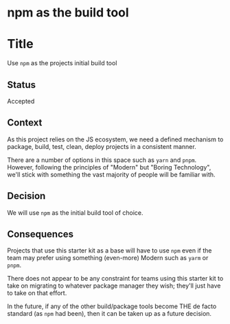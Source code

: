# npm as the build tool

# Title
Use `npm` as the projects initial build tool

## Status

Accepted

## Context

As this project relies on the JS ecosystem, we need a defined mechanism to package, build, test, clean, deploy projects in a consistent manner.

There are a number of options in this space such as `yarn` and `pnpm`. However, following the principles of "Modern" but "Boring Technology", we'll stick with something the vast majority of people will be familiar with.

## Decision

We will use `npm` as the initial build tool of choice.

## Consequences

Projects that use this starter kit as a base will have to use `npm` even if the team may prefer using something (even-more) Modern such as `yarm` or `pnpm`. 

There does not appear to be any constraint for teams using this starter kit to take on migrating to whatever package manager they wish; they'll just have to take on that effort.

In the future, if any of the other build/package tools become THE de facto standard (as `npm` had been), then it can be taken up as a future decision.
